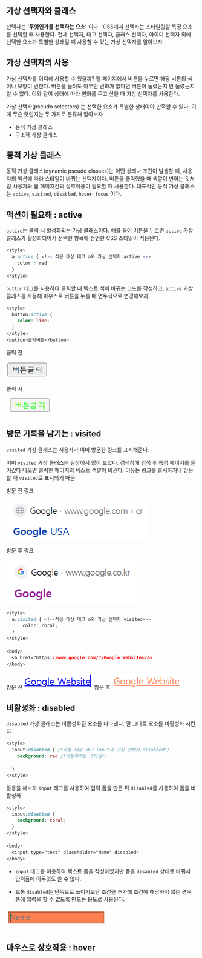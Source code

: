 ## 가상 선택자와 클래스

선택자는 **'무엇인가를 선택하는 요소'** 이다. `CSS에서 선택자는 스타일링할 특정 요소를 선택할 때 사용한다. 전체 선택자, 태그 선택자, 클래스 선택자, 아이디 선택자 외에 선택한 요소가 특별한 상태일 때 사용할 수 있는 가상 선택자를 알아보자

## 가상 선택자의 사용

가상 선택자를 어디에 사용할 수 있을까? 웹 페이지에서 버튼을 누르면 해당 버튼의 색이나 모양이 변한다. 버튼을 눌러도 아무런 변화가 없다면 버튼이 눌렸는지 안 눌렸는지 알 수 없다. 이와 같이 상태에 따라 변화를 주고 싶을 때 가상 선택자를 사용한다.

가상 선택자(pseudo selectors)
는 선택한 요소가 특별한 상태여야 만족할 수 있다. 이게 무슨 뜻인지는 두 가지로 분류해 알아보자

- 동적 가상 클래스
- 구조적 가상 클래스

## 동적 가상 클래스

동적 가상 클래스(dynamic pseudo classes)는 어떤 상태나 조건이 발생할 때, 사용자의 액션에 따라 스타일이 바뀌는 선택자이다. 버튼을 클릭했을 때 색깔이 변하는 것처럼 사용자와 웹 페이지간의 상호작용이 필요할 때 사용한다. 대표적인 동적 가상 클래스는 `active`, `visited`, `disabled`, `hover`, `focus` 이다.

## 액션이 필요해 : active

`active`는 클릭 시 활성화되는 가상 클래스이다. 예를 들어 버튼을 누르면 `active` 가상 클래스가 활성화되어서 선택한 항목에 선언한 CSS 스타일이 적용된다.

```css
<style>
  a:active { <!-- 적용 대상 태그 a와 가상 선택자 active -->
    color : red
  }
</style>
```

`button` 태그를 사용하여 클릭할 때 텍스트 색이 바뀌는 코드를 작성하고, `active` 가상 클래스를 사용해 마우스로 버튼을 누를 때 연두색으로 변경해보자.

```css
<style>
  button:active {
    color: lime;
  }
</style>
<button>클릭버튼</button>
```

클릭 전

<img src="css2.png">

클릭 시

<img src="css1.png">


## 방문 기록을 남기는 : visited

`visited` 가상 클래스는 사용자가 이미 방문한 링크를 표시해준다.

이미 `visited` 가상 클래스는 일상에서 많이 보았다. 검색창에 검색 후 특정 페이지를 들어갔다 나오면 클릭한 페이지의 텍스트 색깔이 바뀐다. 이유는 링크를 클릭하거나 방문할 때 `visited`로 표시되기 때문


방문 전 링크 

<img src="css4.png">


방문 후 링크

<img src="css3.png">





```css
<style>
  a:visited { <!--적용 대상 태그 a와 가상 선택자 visited-->
      color: coral;
  }
</style>

<body>
  <a href="https://www.google.com/">Google Website</a>
</body>
```

방문 전<img src="css5.png"> 방문 후<img src="css6.png">


## 비활성화 : disabled

`disabled` 가상 클래스는 비활성화된 요소를 나타낸다. 말 그대로 요소를 비활성화 시킨다.

```css
<style>
  input:disabled { /*적용 대상 태그 input과 가상 선택자 disabled*/
    background: red /*적용하려는 스타일*/
    
  }
</style>
```

활용을 해보자 `input` 태그를 사용하여 입력 폼을 만든 뒤 `disabled`를 사용하여 폼을 비활성화 

```css
<style>
  input:disabled {
    background: coral;
  }
</style>

<body>
  <input type="text" placeholder="Name" disabled>
</body>
```

- `input` 태그를 이용하여 텍스트 폼을 작성하였지만 폼을 `disabled` 상태로 바꿔서 입력폼에 아무것도 쓸 수 없다. 

- 보통 `disabled`는 단독으로 쓰이기보단 조건을 추가해 조건에 해당하지 않는 경우 폼에 입력을 할 수 없도록 만드는 용도로 사용된다.


<img src="css7.png">


## 마우스로 상호작용 : hover